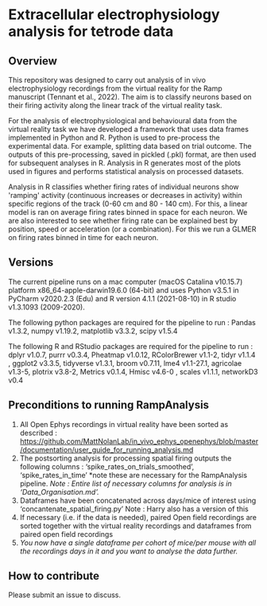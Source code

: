 # Extracellular electrophysiology analysis for tetrode data


## Overview
This repository was designed to carry out analysis of in vivo electrophysiology recordings from the virtual reality for the Ramp manuscript (Tennant et al., 2022). The aim is to classify neurons based on their firing activity along the linear track of the virtual reality task. 

For the analysis of electrophysiological and behavioural data from the virtual reality task we have developed a framework that uses data frames implemented in Python and R. Python is used to pre-process the experimental data. For example, splitting data based on trial outcome. The outputs of this pre-processing, saved in pickled (.pkl) format, are then used for subsequent analyses in R. Analysis in R generates most of the plots used in figures and performs statistical analysis on processed datasets. 

Analysis in R classifies whether firing rates of individual neurons show 'ramping' activity (continuous increases or decreases in activity) within specific regions of the track (0-60 cm and 80 - 140 cm). For this, a linear model is ran on average firing rates binned in space for each neuron. We are also interested to see whether firing rate can be explained best by position, speed or acceleration (or a combination). For this we run a GLMER on firing rates binned in time for each neuron. 


## Versions
The current pipeline runs on a mac computer (macOS Catalina v10.15.7) platform x86_64-apple-darwin19.6.0 (64-bit) and uses Python v3.5.1 in PyCharm v2020.2.3 (Edu) and R version 4.1.1 (2021-08-10) in R studio v1.3.1093 (2009-2020).

The following python packages are required for the pipeline to run : 
Pandas v1.3.2, numpy v1.19.2, matplotlib v3.3.2, scipy v1.5.4

The following R and RStudio packages are required for the pipeline to run : 
dplyr v1.0.7, purrr v0.3.4, Pheatmap v1.0.12, RColorBrewer v1.1-2, tidyr v1.1.4 , ggplot2 v3.3.5,  tidyverse v1.3.1, broom v0.7.11, lme4 v1.1-27.1, agricolae v1.3-5, plotrix v3.8-2, Metrics v0.1.4, Hmisc v4.6-0 , scales v1.1.1, networkD3 v0.4 


## Preconditions to running RampAnalysis
1. All Open Ephys recordings in virtual reality have been sorted as described : https://github.com/MattNolanLab/in_vivo_ephys_openephys/blob/master/documentation/user_guide_for_running_analysis.md
2. The postsorting analysis for processing spatial firing outputs the following columns : ‘spike_rates_on_trials_smoothed’, ‘spike_rates_in_time’ *note these are necessary for the RampAnalysis pipeline. 
_Note : Entire list of necessary columns for analysis is in ‘Data_Organisation.md’._ 
3. Dataframes have been concatenated across days/mice of interest using ‘concantenate_spatial_firing.py’ 
Note : Harry also has a version of this
4. If necessary (i.e. if the data is needed), paired Open field recordings are sorted together with the virtual reality recordings and dataframes from paired open field recordings
5. _You now have a single dataframe per cohort of mice/per mouse with all the recordings days in it and you want to analyse the data further._


## How to contribute
Please submit an issue to discuss.
